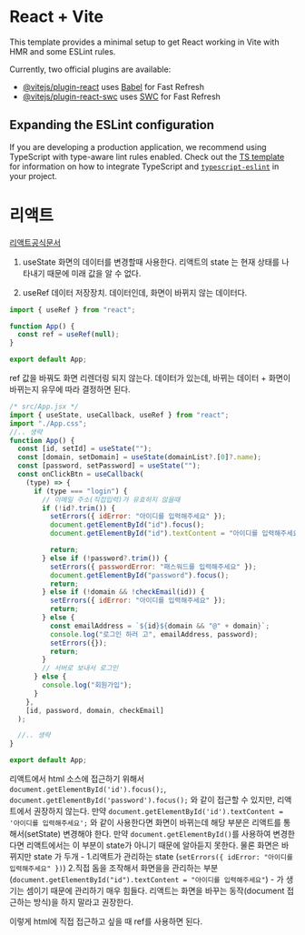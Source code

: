 # React + Vite

This template provides a minimal setup to get React working in Vite with HMR and some ESLint rules.

Currently, two official plugins are available:

- [@vitejs/plugin-react](https://github.com/vitejs/vite-plugin-react/blob/main/packages/plugin-react) uses [Babel](https://babeljs.io/) for Fast Refresh
- [@vitejs/plugin-react-swc](https://github.com/vitejs/vite-plugin-react/blob/main/packages/plugin-react-swc) uses [SWC](https://swc.rs/) for Fast Refresh

## Expanding the ESLint configuration

If you are developing a production application, we recommend using TypeScript with type-aware lint rules enabled. Check out the [TS template](https://github.com/vitejs/vite/tree/main/packages/create-vite/template-react-ts) for information on how to integrate TypeScript and [`typescript-eslint`](https://typescript-eslint.io) in your project.

# 리액트

[리액트공식문서](https://react.dev/)

1. useState
   화면의 데이터를 변경할때 사용한다.
   리액트의 state 는 현재 상태를 나타내기 때문에 미래 값을 알 수 없다.

2. useRef
   데이터 저장장치. 데이터인데, 화면이 바뀌지 않는 데이터다.

```jsx
import { useRef } from "react";

function App() {
  const ref = useRef(null);
}

export default App;
```

ref 값을 바꿔도 화면 리렌더링 되지 않는다.
데이터가 있는데, 바뀌는 데이터 + 화면이 바뀌는지 유무에 따라 결정하면 된다.

```jsx
/* src/App.jsx */
import { useState, useCallback, useRef } from "react";
import "./App.css";
//.. 생략
function App() {
  const [id, setId] = useState("");
  const [domain, setDomain] = useState(domainList?.[0]?.name);
  const [password, setPassword] = useState("");
  const onClickBtn = useCallback(
    (type) => {
      if (type === "login") {
        // 이메일 주소(직접입력)가 유효하지 않을때
        if (!id?.trim()) {
          setErrors({ idError: "아이디를 입력해주세요" });
          document.getElementById("id").focus();
          document.getElementById("id").textContent = "아이디를 입력해주세요";

          return;
        } else if (!password?.trim()) {
          setErrors({ passwordError: "패스워드를 입력해주세요" });
          document.getElementById("password").focus();
          return;
        } else if (!domain && !checkEmail(id)) {
          setErrors({ idError: "아이디를 입력해주세요" });
          return;
        } else {
          const emailAddress = `${id}${domain && "@" + domain}`;
          console.log("로그인 하러 고", emailAddress, password);
          setErrors({});
          return;
        }
        // 서버로 보내서 로그인
      } else {
        console.log("회원가입");
      }
    },
    [id, password, domain, checkEmail]
  );

  //.. 생략
}

export default App;
```

리액트에서 html 소스에 접근하기 위해서 `document.getElementById('id').focus();`, `document.getElementById('password').focus();` 와 같이 접근할 수 있지만, 리액트에서 권장하지 않는다. 만약 `document.getElementById('id').textContent = '아이디를 입력해주세요';` 와 같이 사용한다면 화면이 바뀌는데 해당 부분은 리액트를 통해서(setState) 변경해야 한다. 만약 `document.getElementById()`를 사용하여 변경한다면 리액트에서는 이 부분이 state가 아니기 때문에 알아듣지 못한다. 물론 화면은 바뀌지만 state 가 두개 - 1.리액트가 관리하는 state (`setErrors({ idError: "아이디를 입력해주세요" })`) 2.직접 돔을 조작해서 화면을을 관리하는 부분 (`document.getElementById("id").textContent = "아이디를 입력해주세요"`) - 가 생기는 셈이기 때문에 관리하기 매우 힘들다. 리액트는 화면을 바꾸는 동작(document 접근하는 방식)을 하지 말라고 권장한다.

이렇게 html에 직접 접근하고 싶을 때 ref를 사용하면 된다.
